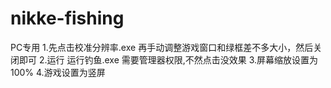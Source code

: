 # nikke-fishing
PC专用
1.先点击校准分辨率.exe 再手动调整游戏窗口和绿框差不多大小，然后关闭即可
2.运行 运行钓鱼.exe 需要管理器权限,不然点击没效果
3.屏幕缩放设置为100%
4.游戏设置为竖屏
